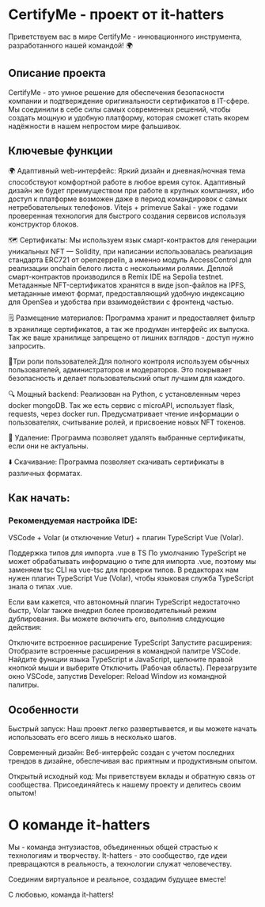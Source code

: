 # CertifyMe - проект от it-hatters
Приветствуем вас в мире CertifyMe - инновационного инструмента, разработанного нашей командой! 🌍

## Описание проекта
CertifyMe - это умное решение для обеспечения безопасности компании и подтверждение оригинальности сертификатов в IT-сфере. Мы соединили в себе силы самых современных решений, чтобы создать мощную и удобную платформу, которая сможет стать якорем надёжности в нашем непростом мире фальшивок.

## Ключевые функции
🌍 Адаптивный web-интерфейс: Яркий дизайн и дневная/ночная тема способствуют комфортной работе в любое время суток. Адаптивный дизайн же будет преимуществом при работе в крупных компаниях, ибо доступ к платформе возможен даже в период командировок с самых нетребовательных телефонов. Vitejs + primevue Sakai - уже годами проверенная технология для быстрого создания сервисов используя конструктор блоков. 

🗺️ Сертификаты: Мы используем язык смарт-контрактов для генерации уникальных NFT — Solidity, при написании использовалась реализация стандарта ERC721 от openzeppelin, а именно модуль AccessControl для реализации onchain белого листа с несколькими ролями. Деплой смарт-контрактов производился в Remix IDE на Sepolia testnet. Метаданные NFT-сертификатов хранятся в виде json-файлов на IPFS, метаданные имеют формат, предоставляющий удобную индексацию для OpenSea и удобства при взаимодействии с фронтенд частью.

🗒️ Размещение материалов: Программа хранит и предоставляет фильтр в хранилище сертификатов, а так же продуман интерфейс их выпуска. Так же ваше хранилище запрещено от лишних взглядов - доступ нужно запросить.

🫳Три роли пользователей:Для полного контроля используем обычных пользователей, администраторов и модераторов. Это покрывает безопасность и делает пользовательский опыт лучшим для каждого.

🔍 Мощный backend: Реализован на Python, c установленным через docker mongoDB. Так же есть сервис c microAPI,  использует flask, requests, через docker run. Предусматривает чтение информации о пользователях, считывание ролей, и присвоение новых NFT токенов.
  
🚮 Удаление: Программа позволяет удалять выбранные сертификаты, если они не актуальны.

⬇️ Скачивание: Программа позволяет скачивать сертификаты в различных форматах.

## Как начать:
### Рекомендуемая настройка IDE:
VSCode + Volar (и отключение Vetur) + плагин TypeScript Vue (Volar).

Поддержка типов для импорта .vue в TS
По умолчанию TypeScript не может обрабатывать информацию о типе для импорта .vue, поэтому мы заменяем tsc CLI на vue-tsc для проверки типов. В редакторах нам нужен плагин TypeScript Vue (Volar), чтобы языковая служба TypeScript знала о типах .vue.

Если вам кажется, что автономный плагин TypeScript недостаточно быстр, Volar также внедрил более производительный режим дублирования. Вы можете включить его, выполнив следующие действия:

Отключите встроенное расширение TypeScript
Запустите расширения: Отобразите встроенные расширения в командной палитре VSCode.
Найдите функции языка TypeScript и JavaScript, щелкните правой кнопкой мыши и выберите Отключить (Рабочая область).
Перезагрузите окно VSCode, запустив Developer: Reload Window из командной палитры.

## Особенности
Быстрый запуск: Наш проект легко развертывается, и вы можете начать использовать его всего лишь в несколько шагов.

Современный дизайн: Веб-интерфейс создан с учетом последних трендов в дизайне, обеспечивая вас приятным и продуктивным опытом.

Открытый исходный код: Мы приветствуем вклады и обратную связь от сообщества. Присоединяйтесь к нашему проекту и делитесь своим опытом!

# О команде it-hatters
Мы - команда энтузиастов, объединенных общей страстью к технологиям и творчеству. It-hatters - это сообщество, где идеи превращаются в реальность, а технологии служат человечеству.

Соединим виртуальное и реальное, создадим будущее вместе!

С любовью, команда it-hatters!
